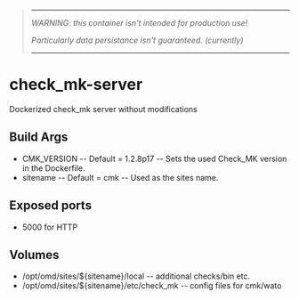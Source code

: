 >- - -
> *WARNING: this container isn't intended for production use!*
>
> *Particularly data persistance isn't guaranteed. (currently)*
>- - -

# check_mk-server
Dockerized check_mk server without modifications

## Build Args
- CMK_VERSION -- Default = 1.2.8p17 -- Sets the used Check_MK version in the Dockerfile.
- sitename -- Default = cmk -- Used as the sites name.

## Exposed ports
- 5000 for HTTP

## Volumes
- /opt/omd/sites/${sitename}/local -- additional checks/bin etc.
- /opt/omd/sites/${sitename}/etc/check_mk -- config files for cmk/wato
